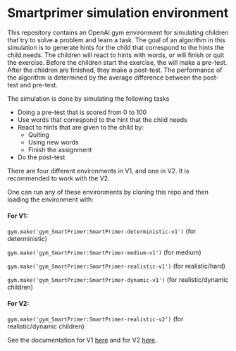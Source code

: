 # Smartprimer simulation environment

This repository contains an OpenAI gym environment for simulating children that try to solve a problem and
learn a task. The goal of an algorithm in this simulation is to generate hints for the child that correspond to the
hints the child needs. The children will react to hints with words, or will finish or quit the exercise. Before the
children start the exercise, the will make a pre-test. After the children are finished, they make a post-test. The
performance of the algorithm is determined by the average difference between the post-test and pre-test.


The simulation is done by simulating the following tasks
* Doing a pre-test that is scored from 0 to 100
* Use words that correspond to the hint that the child needs
* React to hints that are given to the child by:
    * Quiting
    * Using new words
    * Finish the assignment
* Do the post-test

There are four different environments in V1, and one in V2. It is recommended to work with the V2.


One can run any of these environments by cloning this repo and then loading the environment with:

#### For V1:

`gym.make('gym_SmartPrimer:SmartPrimer-deterministic-v1')` (for deterministic)

`gym.make('gym_SmartPrimer:SmartPrimer-medium-v1')` (for medium)

`gym.make('gym_SmartPrimer:SmartPrimer-realistic-v1')` (for realistic/hard)

`gym.make('gym_SmartPrimer:SmartPrimer-dynamic-v1')` (for realistic/dynamic children)

#### For V2:

`gym.make('gym_SmartPrimer:SmartPrimer-realistic-v2')` (for realistic/dynamic children)

See the documentation for V1 [here](gym_SmartPrimer/envs/V1/README.md) and for V2 [here](gym_SmartPrimer/envs/V2/README.md).



